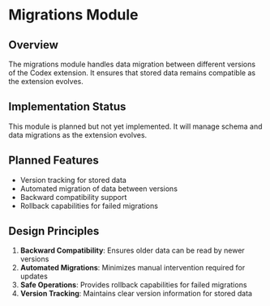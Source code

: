 # Migrations Module

## Overview

The migrations module handles data migration between different versions of the Codex extension. It ensures that stored data remains compatible as the extension evolves.

## Implementation Status

This module is planned but not yet implemented. It will manage schema and data migrations as the extension evolves.

## Planned Features

- Version tracking for stored data
- Automated migration of data between versions
- Backward compatibility support
- Rollback capabilities for failed migrations

## Design Principles

1. **Backward Compatibility**: Ensures older data can be read by newer versions
2. **Automated Migrations**: Minimizes manual intervention required for updates
3. **Safe Operations**: Provides rollback capabilities for failed migrations
4. **Version Tracking**: Maintains clear version information for stored data